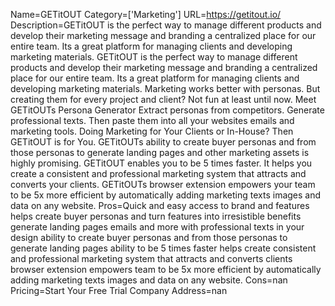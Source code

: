 Name=GETitOUT
Category=['Marketing']
URL=https://getitout.io/
Description=GETitOUT is the perfect way to manage different products and develop their marketing message and branding a centralized place for our entire team. Its a great platform for managing clients and developing marketing materials. GETitOUT is the perfect way to manage different products and develop their marketing message and branding a centralized place for our entire team. Its a great platform for managing clients and developing marketing materials. Marketing works better with personas. But creating them for every project and client? Not fun at least until now. Meet GETitOUTs Persona Generator Extract personas from competitors. Generate professional texts. Then paste them into all your websites emails and marketing tools. Doing Marketing for Your Clients or In-House? Then GETitOUT is for You. GETitOUTs ability to create buyer personas and from those personas to generate landing pages and other marketing assets is highly promising. GETitOUT enables you to be 5 times faster. It helps you create a consistent and professional marketing system that attracts and converts your clients. GETitOUTs browser extension empowers your team to be 5x more efficient by automatically adding marketing texts images and data on any website.
Pros=Quick and easy access to brand and features helps create buyer personas and turn features into irresistible benefits generate landing pages emails and more with professional texts in your design ability to create buyer personas and from those personas to generate landing pages ability to be 5 times faster helps create consistent and professional marketing system that attracts and converts clients browser extension empowers team to be 5x more efficient by automatically adding marketing texts images and data on any website.
Cons=nan
Pricing=Start Your Free Trial
Company Address=nan
